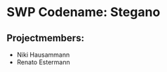 SWP Codename: Stegano
=====================

Projectmembers:
---------------
* Niki Hausammann
* Renato Estermann